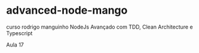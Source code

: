 # advanced-node-mango
curso rodrigo manguinho NodeJs Avançado com TDD, Clean Architecture e Typescript

Aula 17
